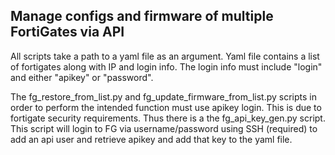 ## Manage configs and firmware of multiple FortiGates via API ##

All scripts take a path to a yaml file as an argument.  Yaml file contains a list of fortigates along with IP and login info.  The login info must include "login" and either "apikey" or "password".

The fg_restore_from_list.py and fg_update_firmware_from_list.py scripts in order to perform the intended function must use apikey login.  This is due to fortigate security requirements. Thus there is a the fg_api_key_gen.py script.  This script will login to FG via username/password using SSH (required) to add an api user and retrieve apikey and add that key to the yaml file.

